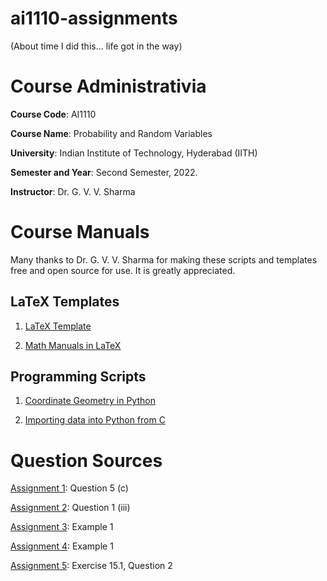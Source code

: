 # ai1110-assignments
(About time I did this... life got in the way)

# Course Administrativia

**Course Code**: AI1110

**Course Name**: Probability and Random Variables

**University**: Indian Institute of Technology, Hyderabad (IITH)

**Semester and Year**: Second Semester, 2022.

**Instructor**: Dr. G. V. V. Sharma

# Course Manuals

Many thanks to Dr. G. V. V. Sharma for making these scripts and templates free and open source for use. It is greatly appreciated.

## LaTeX Templates

1. [LaTeX Template](https://github.com/gadepall/AI5030/tree/main/LaTex_Template)

2. [Math Manuals in LaTeX](https://github.com/gadepall/cbse-papers/tree/main/2020/math)

## Programming Scripts

1. [Coordinate Geometry in Python](https://github.com/gadepall/cbse-papers/tree/main/CoordGeo)

2. [Importing data into Python from C](https://github.com/gadepall/EE1083/tree/master/pythonc)

# Question Sources

[Assignment 1](https://github.com/gadepall/papers/blob/master/icse/math/10/2018/511%20MAT%20-%202018.pdf): Question 5 (c)

[Assignment 2](https://github.com/gadepall/papers/blob/master/icse/math/12/2018/860%20MATHEMATICS%20QP.pdf): Question 1 (iii)

[Assignment 3](https://github.com/gadepall/ncert-textbooks/blob/main/math/9/iemh114.pdf): Example 1 

[Assignment 4](https://github.com/gadepall/ncert-textbooks/blob/main/math/9/iemh115.pdf): Example 1 

[Assignment 5](https://github.com/gadepall/ncert-textbooks/blob/main/math/9/iemh115.pdf): Exercise 15.1, Question 2
